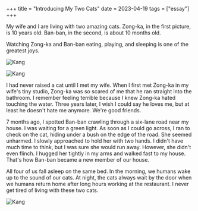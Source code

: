 +++
title = "Introducing My Two Cats"
date = 2023-04-19
tags = ["essay"]
+++

My wife and I are living with two amazing cats. Zong-ka, in the first picture, is 10 years old. Ban-ban, in the second, is about 10 months old.

Watching Zong-ka and Ban-ban eating, playing, and sleeping is one of the greatest joys.

![Kang](https://bear-images.sfo2.cdn.digitaloceanspaces.com/kang-1681915630-0.webp)

![Kang](https://bear-images.sfo2.cdn.digitaloceanspaces.com/kang-1681915645-0.webp)

I had never raised a cat until I met my wife. When I first met Zong-ka in my wife's tiny studio, Zong-ka was so scared of me that he ran straight into the bathroom. I remember feeling terrible because I knew Zong-ka hated touching the water. Three years later, I wish I could say he loves me, but at least he doesn't hate me anymore. We're good friends.

7 months ago, I spotted Ban-ban crawling through a six-lane road near my house. I was waiting for a green light. As soon as I could go across, I ran to check on the cat, hiding under a bush on the edge of the road. She seemed unharmed. I slowly approached to hold her with two hands. I didn't have much time to think, but I was sure she would run away. However, she didn't even flinch. I hugged her tightly in my arms and walked fast to my house. That's how Ban-ban became a new member of our house.

All four of us fall asleep on the same bed. In the morning, we humans wake up to the sound of our cats. At night, the cats always wait by the door when we humans return home after long hours working at the restaurant. I never get tired of living with these two cats.

![Kang](https://bear-images.sfo2.cdn.digitaloceanspaces.com/kang-1681915660-0.webp)